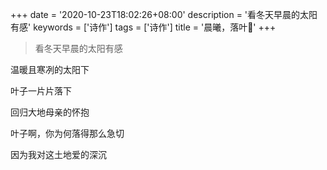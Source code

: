 +++
date = '2020-10-23T18:02:26+08:00'
description = '看冬天早晨的太阳有感'
keywords = ['诗作']
tags = ['诗作']
title = '晨曦，落叶🍂'
+++

> 看冬天早晨的太阳有感

温暖且寒冽的太阳下

叶子一片片落下

回归大地母亲的怀抱

叶子啊，你为何落得那么急切

因为我对这土地爱的深沉
